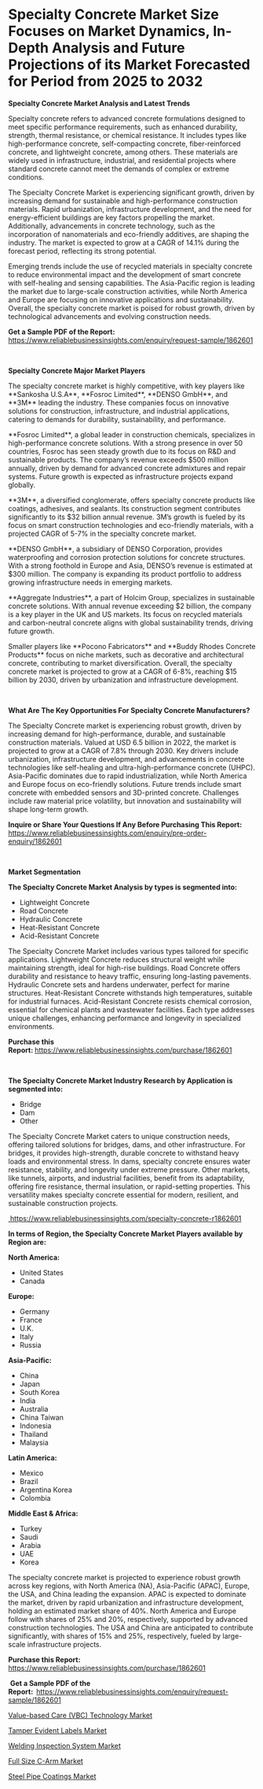 <p><h1>Specialty Concrete Market Size Focuses on Market Dynamics, In-Depth Analysis and Future Projections of its Market Forecasted for Period from 2025 to 2032</h1></p><p><strong>Specialty Concrete Market Analysis and Latest Trends</strong></p>
<p><p>Specialty concrete refers to advanced concrete formulations designed to meet specific performance requirements, such as enhanced durability, strength, thermal resistance, or chemical resistance. It includes types like high-performance concrete, self-compacting concrete, fiber-reinforced concrete, and lightweight concrete, among others. These materials are widely used in infrastructure, industrial, and residential projects where standard concrete cannot meet the demands of complex or extreme conditions.</p><p>The Specialty Concrete Market is experiencing significant growth, driven by increasing demand for sustainable and high-performance construction materials. Rapid urbanization, infrastructure development, and the need for energy-efficient buildings are key factors propelling the market. Additionally, advancements in concrete technology, such as the incorporation of nanomaterials and eco-friendly additives, are shaping the industry. The market is expected to grow at a CAGR of 14.1% during the forecast period, reflecting its strong potential.</p><p>Emerging trends include the use of recycled materials in specialty concrete to reduce environmental impact and the development of smart concrete with self-healing and sensing capabilities. The Asia-Pacific region is leading the market due to large-scale construction activities, while North America and Europe are focusing on innovative applications and sustainability. Overall, the specialty concrete market is poised for robust growth, driven by technological advancements and evolving construction needs.</p></p>
<p><strong>Get a Sample PDF of the Report:&nbsp;</strong> <a href="https://www.reliablebusinessinsights.com/enquiry/request-sample/1862601?utm_campaign=112&utm_medium=2&utm_source=Github&utm_content=ia&utm_term=24012025&utm_id=specialty-concrete">https://www.reliablebusinessinsights.com/enquiry/request-sample/1862601</a></p>
<p>&nbsp;</p>
<p><strong>Specialty Concrete Major Market Players</strong></p>
<p><p>The specialty concrete market is highly competitive, with key players like **Sankosha U.S.A**, **Fosroc Limited**, **DENSO GmbH**, and **3M** leading the industry. These companies focus on innovative solutions for construction, infrastructure, and industrial applications, catering to demands for durability, sustainability, and performance.</p><p>**Fosroc Limited**, a global leader in construction chemicals, specializes in high-performance concrete solutions. With a strong presence in over 50 countries, Fosroc has seen steady growth due to its focus on R&D and sustainable products. The company’s revenue exceeds $500 million annually, driven by demand for advanced concrete admixtures and repair systems. Future growth is expected as infrastructure projects expand globally.</p><p>**3M**, a diversified conglomerate, offers specialty concrete products like coatings, adhesives, and sealants. Its construction segment contributes significantly to its $32 billion annual revenue. 3M’s growth is fueled by its focus on smart construction technologies and eco-friendly materials, with a projected CAGR of 5-7% in the specialty concrete market.</p><p>**DENSO GmbH**, a subsidiary of DENSO Corporation, provides waterproofing and corrosion protection solutions for concrete structures. With a strong foothold in Europe and Asia, DENSO’s revenue is estimated at $300 million. The company is expanding its product portfolio to address growing infrastructure needs in emerging markets.</p><p>**Aggregate Industries**, a part of Holcim Group, specializes in sustainable concrete solutions. With annual revenue exceeding $2 billion, the company is a key player in the UK and US markets. Its focus on recycled materials and carbon-neutral concrete aligns with global sustainability trends, driving future growth.</p><p>Smaller players like **Pocono Fabricators** and **Buddy Rhodes Concrete Products** focus on niche markets, such as decorative and architectural concrete, contributing to market diversification. Overall, the specialty concrete market is projected to grow at a CAGR of 6-8%, reaching $15 billion by 2030, driven by urbanization and infrastructure development.</p></p>
<p>&nbsp;</p>
<p><strong>What Are The Key Opportunities For Specialty Concrete Manufacturers?</strong></p>
<p><p>The Specialty Concrete market is experiencing robust growth, driven by increasing demand for high-performance, durable, and sustainable construction materials. Valued at USD 6.5 billion in 2022, the market is projected to grow at a CAGR of 7.8% through 2030. Key drivers include urbanization, infrastructure development, and advancements in concrete technologies like self-healing and ultra-high-performance concrete (UHPC). Asia-Pacific dominates due to rapid industrialization, while North America and Europe focus on eco-friendly solutions. Future trends include smart concrete with embedded sensors and 3D-printed concrete. Challenges include raw material price volatility, but innovation and sustainability will shape long-term growth.</p></p>
<p><strong>Inquire or Share Your Questions If Any Before Purchasing This Report:</strong> <a href="https://www.reliablebusinessinsights.com/enquiry/pre-order-enquiry/1862601?utm_campaign=112&utm_medium=2&utm_source=Github&utm_content=ia&utm_term=24012025&utm_id=specialty-concrete">https://www.reliablebusinessinsights.com/enquiry/pre-order-enquiry/1862601</a></p>
<p>&nbsp;</p>
<p><strong>Market Segmentation</strong></p>
<p><strong>The Specialty Concrete Market Analysis by types is segmented into:</strong></p>
<p><ul><li>Lightweight Concrete</li><li>Road Concrete</li><li>Hydraulic Concrete</li><li>Heat-Resistant Concrete</li><li>Acid-Resistant Concrete</li></ul></p>
<p><p>The Specialty Concrete Market includes various types tailored for specific applications. Lightweight Concrete reduces structural weight while maintaining strength, ideal for high-rise buildings. Road Concrete offers durability and resistance to heavy traffic, ensuring long-lasting pavements. Hydraulic Concrete sets and hardens underwater, perfect for marine structures. Heat-Resistant Concrete withstands high temperatures, suitable for industrial furnaces. Acid-Resistant Concrete resists chemical corrosion, essential for chemical plants and wastewater facilities. Each type addresses unique challenges, enhancing performance and longevity in specialized environments.</p></p>
<p><strong>Purchase this Report:&nbsp;</strong><a href="https://www.reliablebusinessinsights.com/purchase/1862601?utm_campaign=112&utm_medium=2&utm_source=Github&utm_content=ia&utm_term=24012025&utm_id=specialty-concrete">https://www.reliablebusinessinsights.com/purchase/1862601</a></p>
<p>&nbsp;</p>
<p><strong>The Specialty Concrete Market Industry Research by Application is segmented into:</strong></p>
<p><ul><li>Bridge</li><li>Dam</li><li>Other</li></ul></p>
<p><p>The Specialty Concrete Market caters to unique construction needs, offering tailored solutions for bridges, dams, and other infrastructure. For bridges, it provides high-strength, durable concrete to withstand heavy loads and environmental stress. In dams, specialty concrete ensures water resistance, stability, and longevity under extreme pressure. Other markets, like tunnels, airports, and industrial facilities, benefit from its adaptability, offering fire resistance, thermal insulation, or rapid-setting properties. This versatility makes specialty concrete essential for modern, resilient, and sustainable construction projects.</p></p>
<p><a href="https://www.reliablebusinessinsights.com/specialty-concrete-r1862601?utm_campaign=112&utm_medium=2&utm_source=Github&utm_content=ia&utm_term=24012025&utm_id=specialty-concrete">&nbsp;https://www.reliablebusinessinsights.com/specialty-concrete-r1862601</a></p>
<p><strong>In terms of Region, the Specialty Concrete Market Players available by Region are:</strong></p>
<p>
    <p> <strong> North America: </strong>
        <ul>
            <li>United States</li>
            <li>Canada</li>
        </ul>
        </p> 
    <p> <strong> Europe: </strong>
        <ul>
            <li>Germany</li>
            <li>France</li>
            <li>U.K.</li>
            <li>Italy</li>
            <li>Russia</li>
        </ul>
        </p> 
    <p> <strong> Asia-Pacific: </strong>
        <ul>
            <li>China</li>
            <li>Japan</li>
            <li>South Korea</li>
            <li>India</li>
            <li>Australia</li>
            <li>China Taiwan</li>
            <li>Indonesia</li>
            <li>Thailand</li>
            <li>Malaysia</li>
        </ul>
        </p> 
    <p> <strong> Latin America: </strong>
        <ul>
            <li>Mexico</li>
            <li>Brazil</li>
            <li>Argentina Korea</li>
            <li>Colombia</li>
        </ul>
        </p> 
    <p> <strong> Middle East & Africa: </strong>
        <ul>
            <li>Turkey</li>
            <li>Saudi</li>
            <li>Arabia</li>
            <li>UAE</li>
            <li>Korea</li>
        </ul>
    </p>
    </p>
<p><p>The specialty concrete market is projected to experience robust growth across key regions, with North America (NA), Asia-Pacific (APAC), Europe, the USA, and China leading the expansion. APAC is expected to dominate the market, driven by rapid urbanization and infrastructure development, holding an estimated market share of 40%. North America and Europe follow with shares of 25% and 20%, respectively, supported by advanced construction technologies. The USA and China are anticipated to contribute significantly, with shares of 15% and 25%, respectively, fueled by large-scale infrastructure projects.</p></p>
<p><strong>Purchase this Report: </strong><a href="https://www.reliablebusinessinsights.com/purchase/1862601?utm_campaign=112&utm_medium=2&utm_source=Github&utm_content=ia&utm_term=24012025&utm_id=specialty-concrete">https://www.reliablebusinessinsights.com/purchase/1862601</a></p>
<p>&nbsp;<strong>Get a Sample PDF of the Report:&nbsp;&nbsp;</strong><a href="https://www.reliablebusinessinsights.com/enquiry/request-sample/1862601?utm_campaign=112&utm_medium=2&utm_source=Github&utm_content=ia&utm_term=24012025&utm_id=specialty-concrete">https://www.reliablebusinessinsights.com/enquiry/request-sample/1862601</a></p>
<p><strong></strong></p>
<p><p><a href="https://www.linkedin.com/pulse/evaluating-future-value-based-care-vbc-technology-wj2pe?utm_campaign=112&utm_medium=2&utm_source=Github&utm_content=ia&utm_term=24012025&utm_id=specialty-concrete">Value-based Care (VBC) Technology Market</a></p><p><a href="https://github.com/yazminwollma30/Market-Research-Report-List-1/blob/main/tamper-evident-labels-market.md?utm_campaign=112&utm_medium=2&utm_source=Github&utm_content=ia&utm_term=24012025&utm_id=specialty-concrete">Tamper Evident Labels Market</a></p><p><a href="https://www.linkedin.com/pulse/welding-inspection-system-market-research-report-industry-dnw9f?utm_campaign=112&utm_medium=2&utm_source=Github&utm_content=ia&utm_term=24012025&utm_id=specialty-concrete">Welding Inspection System Market</a></p><p><a href="https://www.linkedin.com/pulse/examining-full-size-c-arm-market-manufacturing-segments-key-rln3e?utm_campaign=112&utm_medium=2&utm_source=Github&utm_content=ia&utm_term=24012025&utm_id=specialty-concrete">Full Size C-Arm Market</a></p><p><a href="https://github.com/steidmindy199393/Market-Research-Report-List-1/blob/main/steel-pipe-coatings-market.md?utm_campaign=112&utm_medium=2&utm_source=Github&utm_content=ia&utm_term=24012025&utm_id=specialty-concrete">Steel Pipe Coatings Market</a></p></p>